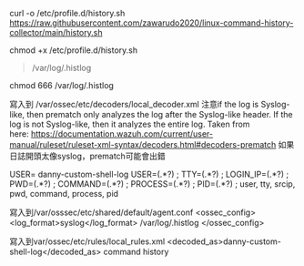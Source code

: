 curl -o /etc/profile.d/history.sh https://raw.githubusercontent.com/zawarudo2020/linux-command-history-collector/main/history.sh

chmod +x /etc/profile.d/history.sh
> /var/log/.histlog

chmod 666 /var/log/.histlog

寫入到 /var/ossec/etc/decoders/local_decoder.xml
注意if the log is Syslog-like, then prematch only analyzes the log after the Syslog-like header. If the log is not Syslog-like, then it analyzes the entire log.
Taken from here: https://documentation.wazuh.com/current/user-manual/ruleset/ruleset-xml-syntax/decoders.html#decoders-prematch
如果日誌開頭太像syslog，prematch可能會出錯

<decoder name="danny-custom-shell-log">
  <prematch>USER=</prematch>
</decoder>

<decoder name="danny-custom-shell-log-details">
  <parent>danny-custom-shell-log</parent>
  <regex type="pcre2">USER=(.*?) ; TTY=(.*?) ; LOGIN_IP=(.*?) ; PWD=(.*?) ; COMMAND=(.*?) ; PROCESS=(.*?) ; PID=(.*?) ;</regex>
  <order>user, tty, srcip, pwd, command, process, pid</order>
</decoder>

寫入到/var/osssec/etc/shared/default/agent.conf
<ossec_config>
  <localfile>
    <log_format>syslog</log_format>
    <location>/var/log/.histlog</location>
  </localfile>
</ossec_config>

寫入到var/ossec/etc/rules/local_rules.xml
<group name="command history">
<rule id="100001" level="10">
  <decoded_as>danny-custom-shell-log</decoded_as>
  <description>command history</description>
</rule>
</group>

